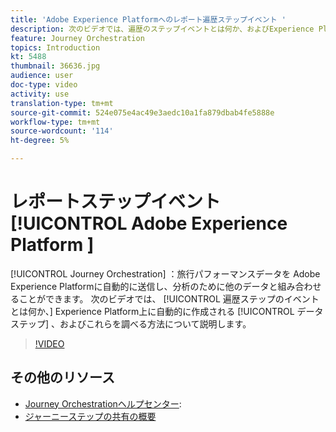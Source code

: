 ```yaml
---
title: 'Adobe Experience Platformへのレポート遍歴ステップイベント '
description: 次のビデオでは、遍歴のステップイベントとは何か、およびExperience Platform時に自動的に作成されるデータステップと、それらを調べる方法について説明します。
feature: Journey Orchestration
topics: Introduction
kt: 5488
thumbnail: 36636.jpg
audience: user
doc-type: video
activity: use
translation-type: tm+mt
source-git-commit: 524e075e4ac49e3aedc10a1fa879dbab4fe5888e
workflow-type: tm+mt
source-wordcount: '114'
ht-degree: 5%

---
```



# レポートステップイベント [!UICONTROL Adobe Experience Platform ]

[!UICONTROL Journey Orchestration] ：旅行パフォーマンスデータを  Adobe Experience Platformに自動的に送信し、分析のために他のデータと組み合わせることができます。
次のビデオでは、 [!UICONTROL 遍歴ステップのイベントとは何か、] Experience Platform上に自動的に作成される [!UICONTROL データステップ] 、およびこれらを調べる方法について説明します。

>[!VIDEO](https://video.tv.adobe.com/v/36636?quality=12)

## その他のリソース

* [Journey Orchestrationヘルプセンター](https://docs.adobe.com/content/help/en/journeys/using/journey-orchestration-home.html):
* [ジャーニーステップの共有の概要](https://docs.adobe.com/content/help/en/journeys/using/building-journeys/sharing-journey-steps/sharing-overview.html)
